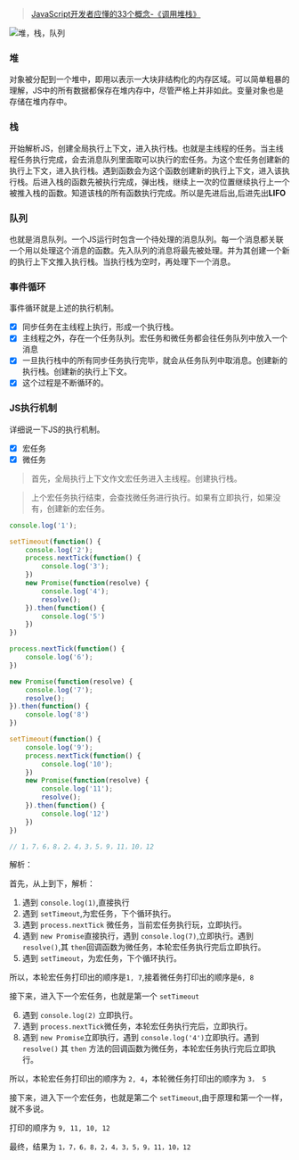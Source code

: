 > [JavaScript开发者应懂的33个概念-《调用堆栈》](https://github.com/stephentian/33-js-concepts#1-%E8%B0%83%E7%94%A8%E5%A0%86%E6%A0%88)

![堆，栈，队列](https://mdn.mozillademos.org/files/4617/default.svg)

### 堆

对象被分配到一个堆中，即用以表示一大块非结构化的内存区域。可以简单粗暴的理解，JS中的所有数据都保存在堆内存中，尽管严格上并非如此。变量对象也是存储在堆内存中。

### 栈

开始解析JS，创建全局执行上下文，进入执行栈。也就是主线程的任务。当主线程任务执行完成，会去消息队列里面取可以执行的宏任务。为这个宏任务创建新的执行上下文，进入执行栈。遇到函数会为这个函数创建新的执行上下文，进入该执行栈。后进入栈的函数先被执行完成，弹出栈，继续上一次的位置继续执行上一个被推入栈的函数。知道该栈的所有函数执行完成。所以是先进后出,后进先出**LIFO**

### 队列

也就是消息队列。一个JS运行时包含一个待处理的消息队列。每一个消息都关联一个用以处理这个消息的函数。先入队列的消息将最先被处理。并为其创建一个新的执行上下文推入执行栈。当执行栈为空时，再处理下一个消息。

### 事件循环

事件循环就是上述的执行机制。
- [x] 同步任务在主线程上执行，形成一个执行栈。
- [x] 主线程之外，存在一个任务队列。宏任务和微任务都会往任务队列中放入一个消息
- [x] 一旦执行栈中的所有同步任务执行完毕，就会从任务队列中取消息。创建新的执行栈。创建新的执行上下文。
- [x] 这个过程是不断循环的。

### JS执行机制

详细说一下JS的执行机制。
- [x] 宏任务
- [x] 微任务

> 首先，全局执行上下文作文宏任务进入主线程。创建执行栈。  

> 上个宏任务执行结束，会查找微任务进行执行。如果有立即执行，如果没有，创建新的宏任务。

```js
console.log('1');

setTimeout(function() {
    console.log('2');
    process.nextTick(function() {
        console.log('3');
    })
    new Promise(function(resolve) {
        console.log('4');
        resolve();
    }).then(function() {
        console.log('5')
    })
})

process.nextTick(function() {
    console.log('6');
})

new Promise(function(resolve) {
    console.log('7');
    resolve();
}).then(function() {
    console.log('8')
})

setTimeout(function() {
    console.log('9');
    process.nextTick(function() {
        console.log('10');
    })
    new Promise(function(resolve) {
        console.log('11');
        resolve();
    }).then(function() {
        console.log('12')
    })
})

// 1，7，6，8，2，4，3，5，9，11，10，12
```

解析：

首先，从上到下，解析：

1. 遇到 `console.log(1)`,直接执行
2. 遇到 `setTimeout`,为宏任务，下个循环执行。
3. 遇到 `process.nextTick` 微任务，当前宏任务执行玩，立即执行。
4. 遇到 `new Promise`直接执行，遇到 `console.log(7)`,立即执行。遇到 `resolve()`,其 `then`回调函数为微任务，本轮宏任务执行完后立即执行。
5. 遇到 `setTimeout`，为宏任务，下个循环执行。

所以，本轮宏任务打印出的顺序是`1, 7`,接着微任务打印出的顺序是`6, 8`

接下来，进入下一个宏任务，也就是第一个 `setTimeout`

6. 遇到 `console.log(2)` 立即执行。
7. 遇到 `process.nextTick`微任务，本轮宏任务执行完后，立即执行。
8. 遇到 `new Promise`立即执行，遇到 `console.log('4')`立即执行。遇到 `resolve()` 其 `then` 方法的回调函数为微任务，本轮宏任务执行完后立即执行。

所以，本轮宏任务打印出的顺序为 `2, 4`，本轮微任务打印出的顺序为 `3， 5`

接下来，进入下一个宏任务，也就是第二个 `setTimeout`,由于原理和第一个一样，就不多说。

打印的顺序为 `9, 11, 10, 12`

最终，结果为 `1，7，6，8，2，4，3，5，9，11，10，12`
